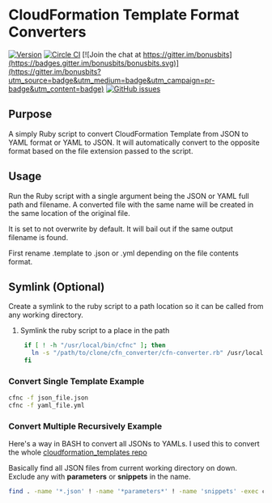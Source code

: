 # CloudFormation Template Format Converters
[![Version](https://img.shields.io/badge/version-v1.0.2-blue.svg)](https://github.com/bonusbits/cfn_converter)
[![Circle CI](https://circleci.com/gh/bonusbits/cfn_converter/tree/master.svg?style=shield)](https://circleci.com/gh/bonusbits/cfn_converter/tree/master)
[![Join the chat at https://gitter.im/bonusbits](https://badges.gitter.im/bonusbits/bonusbits.svg)](https://gitter.im/bonusbits?utm_source=badge&utm_medium=badge&utm_campaign=pr-badge&utm_content=badge)
[![GitHub issues](https://img.shields.io/github/issues/bonusbits/cfn_converter.svg)](https://github.com/bonusbits/cfn_converter/issues)

## Purpose
A simply Ruby script to convert CloudFormation Template from JSON to YAML format or YAML to JSON.
It will automatically convert to the opposite format based on the file extension passed to the script.

## Usage
Run the Ruby script with a single argument being the JSON or YAML full path and filename. 
A converted file with the same name will be created in the same location of the original file.

It is set to not overwrite by default. It will bail out if the same output filename is found.
 
First rename .template to .json or .yml depending on the file contents format.

## Symlink (Optional)
Create a symlink to the ruby script to a path location so it can be called from any working directory.

1. Symlink the ruby script to a place in the path

    ```bash
     if [ ! -h "/usr/local/bin/cfnc" ]; then
       ln -s "/path/to/clone/cfn_converter/cfn-converter.rb" /usr/local/bin/cfnc
     fi
    ```
    
### Convert Single Template Example

```bash
cfnc -f json_file.json
cfnc -f yaml_file.yml
```

    
### Convert Multiple Recursively Example
Here's a way in BASH to convert all JSONs to YAMLs. I used this to convert the whole [cloudformation_templates repo](https://github.com/bonusbits/cloudformation_templates)

Basically find all JSON files from current working directory on down. Exclude any with **parameters** or **snippets** in the name.

```bash
find . -name '*.json' ! -name '*parameters*' ! -name 'snippets' -exec cfnc -f {} \;
```
    